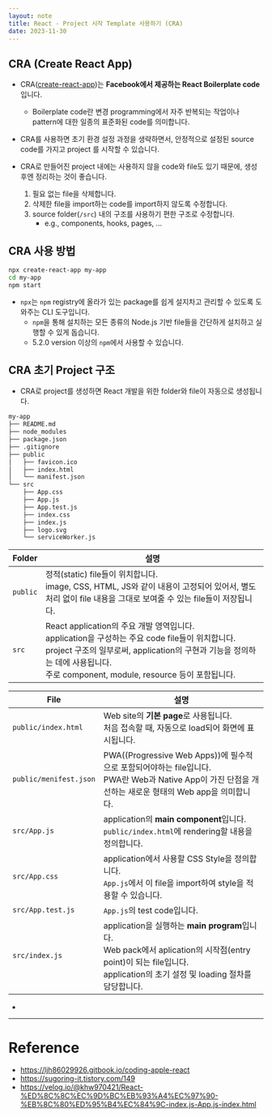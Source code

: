 ```yaml
---
layout: note
title: React - Project 시작 Template 사용하기 (CRA)
date: 2023-11-30
---
```





## CRA (Create React App)

- CRA([create-react-app](https://github.com/facebook/create-react-app))는 **Facebook에서 제공하는 React Boilerplate code**입니다.
    - Boilerplate code란 변경 programming에서 자주 반복되는 작업이나 pattern에 대한 일종의 표준화된 code를 의미합니다.

- CRA를 사용하면 초기 환경 설정 과정을 생략하면서, 안정적으로 설정된 source code를 가지고 project 를 시작할 수 있습니다.

- CRA로 만들어진 project 내에는 사용하지 않을 code와 file도 있기 때문에, 생성 후엔 정리하는 것이 좋습니다.
    1. 필요 없는 file을 삭제합니다.
    2. 삭제한 file을 import하는 code를 import하지 않도록 수정합니다.
    3. source folder(`/src`) 내의 구조를 사용하기 편한 구조로 수정합니다.
        - e.g., components, hooks, pages, ...


## CRA 사용 방법

```sh
npx create-react-app my-app
cd my-app
npm start
```

- `npx`는 `npm` registry에 올라가 있는 package를 쉽게 설지차고 관리할 수 있도록 도와주는 CLI 도구입니다.
    - `npm`을 통해 설치하는 모든 종류의 Node.js 기반 file들을 간단하게 설치하고 실행할 수 있게 돕습니다.
    - 5.2.0 version 이상의 `npm`에서 사용할 수 있습니다.


## CRA 초기 Project 구조

- CRA로 project를 생성하면 React 개발을 위한 folder와 file이 자동으로 생성됩니다.

```txt
my-app
├── README.md
├── node_modules
├── package.json
├── .gitignore
├── public
│   ├── favicon.ico
│   ├── index.html
│   └── manifest.json
└── src
    ├── App.css
    ├── App.js
    ├── App.test.js
    ├── index.css
    ├── index.js
    ├── logo.svg
    └── serviceWorker.js
```

| Folder | 설명 |
| --- | --- |
| `public` | 정적(static) file들이 위치합니다.<br>image, CSS, HTML, JS와 같이 내용이 고정되어 있어서, 별도 처리 없이 file 내용을 그대로 보여줄 수 있는 file들이 저장됩니다. |
| `src` | React application의 주요 개발 영역입니다.<br>application을 구성하는 주요 code file들이 위치합니다.<br>project 구조의 일부로써, application의 구현과 기능을 정의하는 데에 사용됩니다.<br>주로 component, module, resource 등이 포함됩니다. |

| File | 설명 |
| --- | --- |
| `public/index.html` | Web site의 **기본 page**로 사용됩니다.<br>처음 접속할 때, 자동으로 load되어 화면에 표시됩니다. |
| `public/menifest.json` | PWA((Progressive Web Apps))에 필수적으로 포함되어야하는 file입니다.<br>PWA란 Web과 Native App이 가진 단점을 개선하는 새로운 형태의 Web app을 의미합니다. |
| `src/App.js` | application의 **main component**입니다. `public/index.html`에 rendering할 내용을 정의합니다. |
| `src/App.css` | application에서 사용할 CSS Style을 정의합니다.<br>`App.js`에서 이 file을 import하여 style을 적용할 수 있습니다. |
| `src/App.test.js` | `App.js`의 test code입니다. |
| `src/index.js` | application을 실행하는 **main program**입니다.<br>Web pack에서 aplication의 시작점(entry point)이 되는 file입니다.<br>application의 초기 설정 및 loading 절차를 담당합니다. |








- 






---




# Reference

- <https://ljh86029926.gitbook.io/coding-apple-react>
- <https://sugoring-it.tistory.com/149>
- <https://velog.io/@khw970421/React-%ED%8C%8C%EC%9D%BC%EB%93%A4%EC%97%90-%EB%8C%80%ED%95%B4%EC%84%9C-index.js-App.js-index.html>
